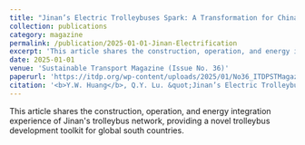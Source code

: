 ```yaml
---
title: "Jinan’s Electric Trolleybuses Spark: A Transformation for China"
collection: publications
category: magazine
permalink: /publication/2025-01-01-Jinan-Electrification
excerpt: 'This article shares the construction, operation, and energy integration experience of Jinan's trolleybus network, providing a novel trolleybus development toolkit for global south countries.'
date: 2025-01-01
venue: 'Sustainable Transport Magazine (Issue No. 36)'
paperurl: 'https://itdp.org/wp-content/uploads/2025/01/No36_ITDPSTMagazine_2024Small.pdf'
citation: '<b>Y.W. Huang</b>, Q.Y. Lu. &quot;Jinan’s Electric Trolleybuses Spark: A Transformation for China.&quot; <i>Sustainable Transport Magazine</i>, 2025, 36.'
---
```


This article shares the construction, operation, and energy integration experience of Jinan's trolleybus network, providing a novel trolleybus development toolkit for global south countries.
